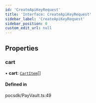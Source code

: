 ```yaml
---
id: 'CreateApiKeyRequest'
title: 'Interface: CreateApiKeyRequest'
sidebar_label: 'CreateApiKeyRequest'
sidebar_position: 0
custom_edit_url: null
---
```


## Properties

### cart

• **cart**: [`CartItem`](CartItem.md)[]

#### Defined in

pocsdk/PayVault.ts:49

